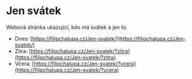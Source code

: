 # Jen svátek

Webová stránka ukazující, kdo má svátek a jen to.

- Dnes: [https://filipchalupa.cz/Jen-svatek/](https://filipchalupa.cz/Jen-svatek/)
- Zítra: [https://filipchalupa.cz/Jen-svatek/?zitra](https://filipchalupa.cz/Jen-svatek/?zitra)
- Včera: [https://filipchalupa.cz/Jen-svatek/?vcera](https://filipchalupa.cz/Jen-svatek/?vcera)
